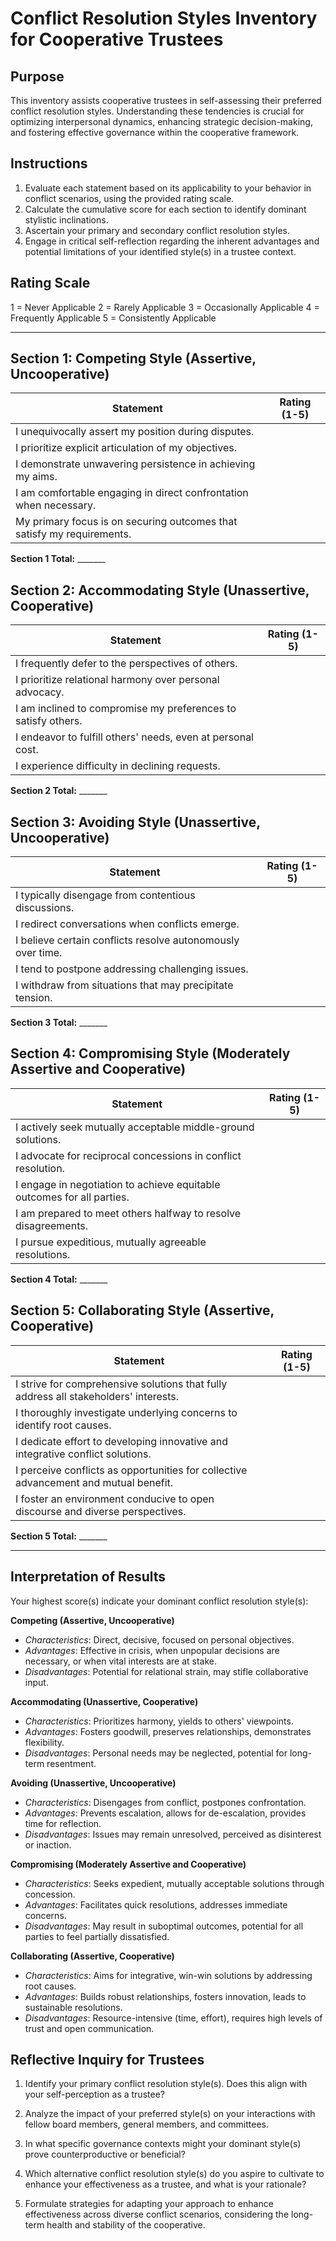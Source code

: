 # Conflict Resolution Styles Inventory for Cooperative Trustees

## Purpose
This inventory assists cooperative trustees in self-assessing their preferred conflict resolution styles. Understanding these tendencies is crucial for optimizing interpersonal dynamics, enhancing strategic decision-making, and fostering effective governance within the cooperative framework.

## Instructions
1.  Evaluate each statement based on its applicability to your behavior in conflict scenarios, using the provided rating scale.
2.  Calculate the cumulative score for each section to identify dominant stylistic inclinations.
3.  Ascertain your primary and secondary conflict resolution styles.
4.  Engage in critical self-reflection regarding the inherent advantages and potential limitations of your identified style(s) in a trustee context.

## Rating Scale
1 = Never Applicable
2 = Rarely Applicable
3 = Occasionally Applicable
4 = Frequently Applicable
5 = Consistently Applicable

---

## Section 1: Competing Style (Assertive, Uncooperative)

| Statement | Rating (1-5) |
|-----------|--------------|
| I unequivocally assert my position during disputes. | |
| I prioritize explicit articulation of my objectives. | |
| I demonstrate unwavering persistence in achieving my aims. | |
| I am comfortable engaging in direct confrontation when necessary. | |
| My primary focus is on securing outcomes that satisfy my requirements. | |

**Section 1 Total:** _______

## Section 2: Accommodating Style (Unassertive, Cooperative)

| Statement | Rating (1-5) |
|-----------|--------------|
| I frequently defer to the perspectives of others. | |
| I prioritize relational harmony over personal advocacy. | |
| I am inclined to compromise my preferences to satisfy others. | |
| I endeavor to fulfill others' needs, even at personal cost. | |
| I experience difficulty in declining requests. | |

**Section 2 Total:** _______

## Section 3: Avoiding Style (Unassertive, Uncooperative)

| Statement | Rating (1-5) |
|-----------|--------------|
| I typically disengage from contentious discussions. | |
| I redirect conversations when conflicts emerge. | |
| I believe certain conflicts resolve autonomously over time. | |
| I tend to postpone addressing challenging issues. | |
| I withdraw from situations that may precipitate tension. | |

**Section 3 Total:** _______

## Section 4: Compromising Style (Moderately Assertive and Cooperative)

| Statement | Rating (1-5) |
|-----------|--------------|
| I actively seek mutually acceptable middle-ground solutions. | |
| I advocate for reciprocal concessions in conflict resolution. | |
| I engage in negotiation to achieve equitable outcomes for all parties. | |
| I am prepared to meet others halfway to resolve disagreements. | |
| I pursue expeditious, mutually agreeable resolutions. | |

**Section 4 Total:** _______

## Section 5: Collaborating Style (Assertive, Cooperative)

| Statement | Rating (1-5) |
|-----------|--------------|
| I strive for comprehensive solutions that fully address all stakeholders' interests. | |
| I thoroughly investigate underlying concerns to identify root causes. | |
| I dedicate effort to developing innovative and integrative conflict solutions. | |
| I perceive conflicts as opportunities for collective advancement and mutual benefit. | |
| I foster an environment conducive to open discourse and diverse perspectives. | |

**Section 5 Total:** _______

---

## Interpretation of Results

Your highest score(s) indicate your dominant conflict resolution style(s):

**Competing (Assertive, Uncooperative)**
-   *Characteristics*: Direct, decisive, focused on personal objectives.
-   *Advantages*: Effective in crisis, when unpopular decisions are necessary, or when vital interests are at stake.
-   *Disadvantages*: Potential for relational strain, may stifle collaborative input.

**Accommodating (Unassertive, Cooperative)**
-   *Characteristics*: Prioritizes harmony, yields to others' viewpoints.
-   *Advantages*: Fosters goodwill, preserves relationships, demonstrates flexibility.
-   *Disadvantages*: Personal needs may be neglected, potential for long-term resentment.

**Avoiding (Unassertive, Uncooperative)**
-   *Characteristics*: Disengages from conflict, postpones confrontation.
-   *Advantages*: Prevents escalation, allows for de-escalation, provides time for reflection.
-   *Disadvantages*: Issues may remain unresolved, perceived as disinterest or inaction.

**Compromising (Moderately Assertive and Cooperative)**
-   *Characteristics*: Seeks expedient, mutually acceptable solutions through concession.
-   *Advantages*: Facilitates quick resolutions, addresses immediate concerns.
-   *Disadvantages*: May result in suboptimal outcomes, potential for all parties to feel partially dissatisfied.

**Collaborating (Assertive, Cooperative)**
-   *Characteristics*: Aims for integrative, win-win solutions by addressing root causes.
-   *Advantages*: Builds robust relationships, fosters innovation, leads to sustainable resolutions.
-   *Disadvantages*: Resource-intensive (time, effort), requires high levels of trust and open communication.

## Reflective Inquiry for Trustees

1.  Identify your primary conflict resolution style(s). Does this align with your self-perception as a trustee?

2.  Analyze the impact of your preferred style(s) on your interactions with fellow board members, general members, and committees.

3.  In what specific governance contexts might your dominant style(s) prove counterproductive or beneficial?

4.  Which alternative conflict resolution style(s) do you aspire to cultivate to enhance your effectiveness as a trustee, and what is your rationale?

5.  Formulate strategies for adapting your approach to enhance effectiveness across diverse conflict scenarios, considering the long-term health and stability of the cooperative.


